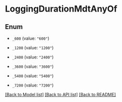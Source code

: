 # LoggingDurationMdtAnyOf

## Enum


* `_600` (value: `"600"`)

* `_1200` (value: `"1200"`)

* `_2400` (value: `"2400"`)

* `_3600` (value: `"3600"`)

* `_5400` (value: `"5400"`)

* `_7200` (value: `"7200"`)


[[Back to Model list]](../README.md#documentation-for-models) [[Back to API list]](../README.md#documentation-for-api-endpoints) [[Back to README]](../README.md)


